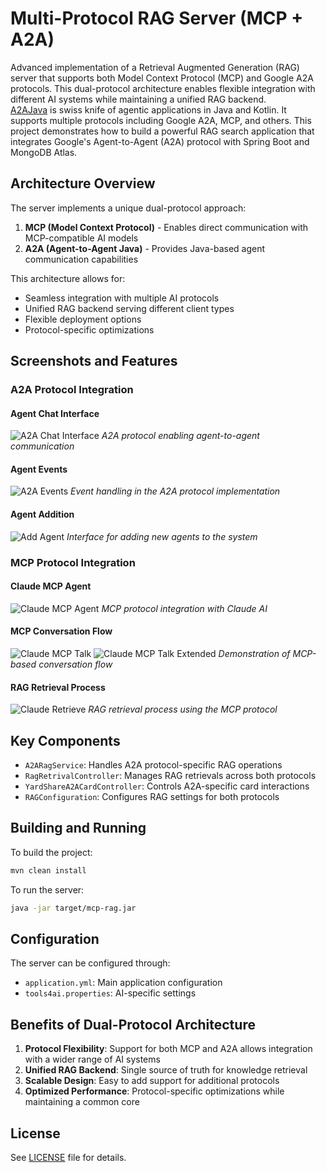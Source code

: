 # Multi-Protocol RAG Server (MCP + A2A)  

Advanced implementation of a Retrieval Augmented Generation (RAG) server that supports both Model Context Protocol (MCP) and Google A2A protocols. This dual-protocol architecture enables flexible integration with different AI systems while maintaining a unified RAG backend.  
[A2AJava](https://github.com/vishalmysore/a2ajava) is swiss knife of agentic applications in Java and Kotlin. It supports multiple protocols including Google A2A, MCP, and others. This project demonstrates how to build a powerful RAG search application that integrates Google's Agent-to-Agent (A2A) protocol with Spring Boot and MongoDB Atlas.

## Architecture Overview

The server implements a unique dual-protocol approach:

1. **MCP (Model Context Protocol)** - Enables direct communication with MCP-compatible AI models
2. **A2A (Agent-to-Agent Java)** - Provides Java-based agent communication capabilities

This architecture allows for:
- Seamless integration with multiple AI protocols
- Unified RAG backend serving different client types
- Flexible deployment options
- Protocol-specific optimizations

## Screenshots and Features

### A2A Protocol Integration

#### Agent Chat Interface
![A2A Chat Interface](a2a_chat.png)
*A2A protocol enabling agent-to-agent communication*

#### Agent Events
![A2A Events](a2a_events.png)
*Event handling in the A2A protocol implementation*

#### Agent Addition
![Add Agent](a2a_add_agent.png)
*Interface for adding new agents to the system*

### MCP Protocol Integration

#### Claude MCP Agent
![Claude MCP Agent](claude_mcp_agent.png)
*MCP protocol integration with Claude AI*

#### MCP Conversation Flow
![Claude MCP Talk](claude_mcp_talk.png)
![Claude MCP Talk Extended](claude_mcp_talk1.png)
*Demonstration of MCP-based conversation flow*

#### RAG Retrieval Process
![Claude Retrieve](claude_retrieve.png)
*RAG retrieval process using the MCP protocol*

## Key Components

- `A2ARagService`: Handles A2A protocol-specific RAG operations
- `RagRetrivalController`: Manages RAG retrievals across both protocols
- `YardShareA2ACardController`: Controls A2A-specific card interactions
- `RAGConfiguration`: Configures RAG settings for both protocols

## Building and Running

To build the project:

```bash
mvn clean install
```

To run the server:

```bash
java -jar target/mcp-rag.jar
```

## Configuration

The server can be configured through:
- `application.yml`: Main application configuration
- `tools4ai.properties`: AI-specific settings

## Benefits of Dual-Protocol Architecture

1. **Protocol Flexibility**: Support for both MCP and A2A allows integration with a wider range of AI systems
2. **Unified RAG Backend**: Single source of truth for knowledge retrieval
3. **Scalable Design**: Easy to add support for additional protocols
4. **Optimized Performance**: Protocol-specific optimizations while maintaining a common core

## License

See [LICENSE](LICENSE) file for details.


